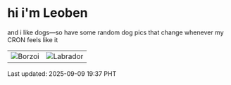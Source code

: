 # hi i'm Leoben

and i like dogs—so have some random dog pics that change whenever my CRON feels like it

|  |  |
|--------|----------|
| ![Borzoi](https://random-dog-vercel.vercel.app/api/random-borzoi?v=1757417859) | ![Labrador](https://random-dog-vercel.vercel.app/api/random-labrador?v=1757417859) |

Last updated: 2025-09-09 19:37 PHT
